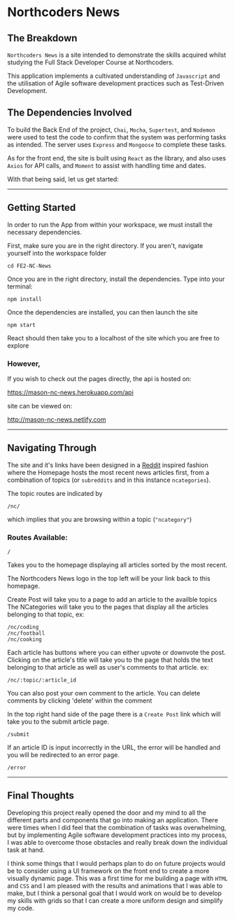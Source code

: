 # Northcoders News

## The Breakdown

`Northcoders News` is a site intended to demonstrate the skills acquired whilst studying the Full Stack Developer Course at Northcoders. 

This application implements a cultivated understanding of `Javascript` and the utilisation of Agile software development practices such as Test-Driven Development.

## The Dependencies Involved

To build the Back End of the project, `Chai`, `Mocha`, `Supertest`, and `Nodemon` were used to test the code to confirm that the system was performing tasks as intended. The server uses `Express` and `Mongoose` to complete these tasks.

As for the front end, the site is built using `React` as the library, and also uses `Axios` for API calls, and `Moment` to assist with handling time and dates.

With that being said, let us get started:

---

## Getting Started

In order to run the App from within your workspace, we must install the necessary dependencies.

First, make sure you are in the right directory. If you aren't, navigate yourself into the workspace folder
```
cd FE2-NC-News
```
Once you are in the right directory, install the dependencies. Type into your terminal:
```
npm install
```
Once the dependencies are installed, you can then launch the site
```
npm start
```
React should then take you to a localhost of the site which you are free to explore


### However,
If you wish to check out the pages directly, the api is hosted on:

 https://mason-nc-news.herokuapp.com/api

site can be viewed on: 

http://mason-nc-news.netlify.com

---

## Navigating Through

The site and it's links have been designed in a [Reddit](www.reddit.com) inspired fashion where the Homepage hosts the most recent news articles first, from a combination of topics (or `subreddits` and in this instance `ncategories`).

The topic routes are indicated by
```
/nc/
```
which implies that you are browsing within a topic (`"ncategory"`)

### Routes Available:
```
/
```
Takes you to the homepage displaying all articles sorted by the most recent. 

The Northcoders News logo in the top left will be your link back to this homepage.

Create Post will take you to a page to add an article to the availble topics
The NCategories will take you to the pages that display all the articles belonging to that topic, ex:
```
/nc/coding
/nc/football
/nc/cooking
```

Each article has buttons where you can either upvote or downvote the post.
Clicking on the article's title will take you to the page that holds the text belonging to that article as well as user's comments to that article. ex:
```
/nc/:topic/:article_id
```
You can also post your own comment to the article. 
You can delete comments by clicking 'delete' within the comment

In the top right hand side of the page there is a `Create Post` link which will take you to the submit article page.
```
/submit
```

If an article ID is input incorrectly in the URL, the error will be handled and you will be redirected to an error page.
```
/error
```

---

## Final Thoughts

Developing this project really opened the door and my mind to all the different parts and components that go into making an application. There were times when I did feel that the combination of tasks was overwhelming, but by implementing Agile software development practices into my process, I was able to overcome those obstacles and really break down the individual task at hand. 

I think some things that I would perhaps plan to do on future projects would be to consider using a UI framework on the front end to create a more visually dynamic page. This was a first time for me building a page with `HTML` and `CSS` and I am pleased with the results and animations that I was able to make, but I think a personal goal that I would work on would be to develop my skills with grids so that I can create a more uniform design and simplify my code.